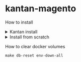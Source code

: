 # kantan-magento

How to install
<details>
<summary>Kantan install</summary>

Install
```
warden svc up
cp .env.local .env
cp app/etc/env.php.local app/etc/env.php
cp app/etc/config.php.local app/etc/config.php
make env-init
```

Reinstall
```
warden svc up
warden env up
make env-reinstall-hard
```

</details>

<details>
<summary>Install from scratch</summary>

```
warden svc up
```

```
cp .env.local .env
warden sign-certificate kantan-magento.test
warden env up
warden shell

composer install

bin/magento setup:install \
--backend-frontname=admin \
--amqp-host=rabbitmq \
--amqp-port=5672 \
--amqp-user=guest \
--amqp-password=guest \
--db-host=db \
--db-name=magento \
--db-user=magento \
--db-password=magento \
--language=ja_JP \
--currency=JPY \
--timezone=Asia/Tokyo \
--search-engine=opensearch \
--opensearch-host=opensearch \
--opensearch-port=9200 \
--opensearch-index-prefix=magento2 \
--opensearch-enable-auth=0 \
--opensearch-timeout=15 \
--http-cache-hosts=varnish:80 \
--session-save=redis \
--session-save-redis-host=redis \
--session-save-redis-port=6379 \
--session-save-redis-db=2 \
--session-save-redis-max-concurrency=20 \
--cache-backend=redis \
--cache-backend-redis-server=redis \
--cache-backend-redis-db=0 \
--cache-backend-redis-port=6379 \
--page-cache=redis \
--page-cache-redis-server=redis \
--page-cache-redis-db=1 \
--page-cache-redis-port=6379
```

More detail on https://experienceleague.adobe.com/ja/docs/commerce-operations/installation-guide/advanced

```
bin/magento config:set --lock-env web/seo/use_rewrites 1
bin/magento config:set --lock-env web/unsecure/base_url "https://kantan-magento.test/"
bin/magento config:set --lock-env web/secure/base_url "https://kantan-magento.test/"
bin/magento deploy:mode:set -s developer
```

Depending to your OS/setup, you may get the dns error when you try to access
DNS_PROBE_FINISHED_NXDOMAIN

Edit the hosts file
```
127.0.0.1 kantan-magento.test
```

Access to the admin interface https://kantan-magento.test/admin
```
bin/magento admin:user:create
```

disable Two-Factor Authorization
```
bin/magento module:disable Magento_TwoFactorAuth Magento_AdminAdobeImsTwoFactorAuth
bin/magento setup:upgrade
```

Install japanese language pack
```
composer require mageplaza/magento-2-japanese-language-pack:dev-master
bin/magento setup:upgrade
```
</details>


How to clear docker volumes
```
make db-reset env-down-all
```
